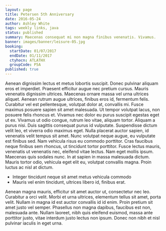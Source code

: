 ```yaml
---
layout: page
title: Petersen 5th Anniversary
date: 2016-05-24
author: Ashley White
tags: weekly links, java
status: published
summary: Maecenas consequat mi non magna finibus venenatis. Vivamus.
banner: images/banner/leisure-05.jpg
booking:
  startDate: 01/07/2017
  endDate: 01/11/2017
  ctyhocn: ATLATHX
  groupCode: P5A
published: true
---
```

Aenean dignissim lectus et metus lobortis suscipit. Donec pulvinar aliquam eros et imperdiet. Praesent efficitur augue nec pretium cursus. Mauris venenatis dignissim ultrices. Maecenas ornare massa vel urna ultrices aliquet. Aenean rutrum augue ultrices, finibus eros id, fermentum felis. Curabitur vel est pellentesque, volutpat dolor at, convallis mi. Fusce maximus posuere sapien sit amet malesuada. Ut tempor volutpat lacus, non posuere felis rhoncus et.
Vivamus nec dolor eu purus suscipit egestas eget ut ex. Vivamus ut odio congue, rutrum leo vitae, aliquam tortor. Aliquam a purus nisi. Duis sagittis consequat purus id vulputate. Suspendisse dictum velit leo, et viverra odio maximus eget. Nulla placerat auctor sapien, id venenatis velit tempus sit amet. Nunc volutpat neque augue, eu vulputate est finibus sed. Nam vehicula risus eu commodo porttitor. Cras faucibus neque finibus sem rhoncus, ut tincidunt tortor porttitor. Fusce lectus mauris, venenatis ut venenatis nec, eleifend vitae lectus. Nam eget mollis ipsum. Maecenas quis sodales nunc. In at sapien in massa malesuada dictum. Mauris tortor odio, vehicula eget elit eu, volutpat convallis magna. Proin luctus ac nisl at dictum.

* Integer tincidunt neque sit amet metus vehicula commodo
* Mauris vel enim tincidunt, ultrices libero id, finibus erat.

Aenean magna mauris, efficitur sit amet auctor ut, consectetur nec leo. Curabitur a orci velit. Morbi et urna ultrices, elementum tellus sit amet, porta velit. Nullam in magna id est auctor convallis id id enim. Proin pretium sit amet justo vel semper. Phasellus non magna dapibus, faucibus est non, malesuada ante. Nullam laoreet, nibh quis eleifend euismod, massa ante porttitor justo, vitae interdum justo lectus non ipsum. Donec non nibh et nisl pulvinar iaculis in eget urna.

